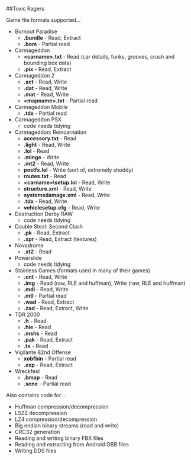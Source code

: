 ##Toxic Ragers

Game file formats supported...

* Burnout Paradise
  * **.bundle** - Read, Extract
  * **.bom** - Partial read
* Carmageddon
  * **\<carname\>.txt** - Read (car details, funks, grooves, crush and bounding box data)
  * **.pix** - Read, Extract
* Carmageddon 2
  * **.act** - Read, Write
  * **.dat** - Read, Write
  * **.mat** - Read, Write
  * **\<mapname\>.txt** - Partial read
* Carmageddon Mobile
  * **.tdx** - Partial read
* Carmageddon PSX
  * code needs tidying
* Carmageddon: Reincarnation
  * **accessory.txt** - Read
  * **.light** - Read, Write
  * **.lol** - Read
  * **.minge** - Write
  * **.mt2** - Read, Write
  * **postfx.lol** - Write (sort of, extremely shoddy)
  * **routes.txt** - Read
  * **\<carname\>\setup.lol** - Read, Write
  * **structure.xml** - Read, Write
  * **systemsdamage.xml** - Read, Write
  * **.tdx** - Read, Write
  * **vehiclesetup.cfg** - Read, Write
* Destruction Derby RAW
  * code needs tidying
* Double Steal: Second Clash
  * **.pk** - Read, Extract
  * **.xpr** - Read, Extract (textures)
* Novadrome
  * **.xt2** - Read
* Powerslide
  * code needs tidying
* Stainless Games (formats used in many of their games)
  * **.cnt** - Read, Write
  * **.img** - Read (raw, RLE and huffman), Write (raw, RLE and huffman)
  * **.mdl** - Read, Write
  * **.mtl** - Partial read
  * **.wad** - Read, Extract
  * **.zad** - Read, Extract, Write
* TDR 2000
  * **.h** - Read
  * **.hie** - Read
  * **.mshs** - Read
  * **.pak** - Read, Extract
  * **.tx** - Read
* Vigilante 82nd Offense
  * **xobfbin** - Partial read
  * **.exp** - Read, Extract
* Wreckfest
  * **.bmap** - Read
  * **.scne** - Partial read

Also contains code for...
* Huffman compression/decompression
* LSZZ decompression
* LZ4 compression/decompression
* Big endian binary streams (read and write)
* CRC32 generation
* Reading and writing binary FBX files
* Reading and extracting from Android OBB files
* Writing DDS files
